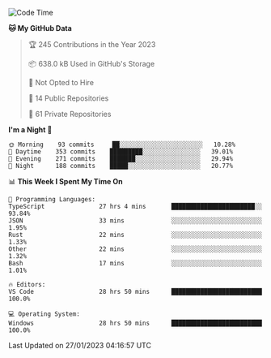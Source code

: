 <!--START_SECTION:waka-->
![Code Time](http://img.shields.io/badge/Code%20Time-3%2C559%20hrs%2013%20mins-blue)

**🐱 My GitHub Data** 

> 🏆 245 Contributions in the Year 2023
 > 
> 📦 638.0 kB Used in GitHub's Storage 
 > 
> 🚫 Not Opted to Hire
 > 
> 📜 14 Public Repositories 
 > 
> 🔑 61 Private Repositories  
 > 
**I'm a Night 🦉** 

```text
🌞 Morning    93 commits     ██░░░░░░░░░░░░░░░░░░░░░░░   10.28% 
🌆 Daytime    353 commits    █████████░░░░░░░░░░░░░░░░   39.01% 
🌃 Evening    271 commits    ███████░░░░░░░░░░░░░░░░░░   29.94% 
🌙 Night      188 commits    █████░░░░░░░░░░░░░░░░░░░░   20.77%

```


📊 **This Week I Spent My Time On** 

```text
💬 Programming Languages: 
TypeScript               27 hrs 4 mins       ███████████████████████░░   93.84% 
JSON                     33 mins             ░░░░░░░░░░░░░░░░░░░░░░░░░   1.95% 
Rust                     22 mins             ░░░░░░░░░░░░░░░░░░░░░░░░░   1.33% 
Other                    22 mins             ░░░░░░░░░░░░░░░░░░░░░░░░░   1.32% 
Bash                     17 mins             ░░░░░░░░░░░░░░░░░░░░░░░░░   1.01%

🔥 Editors: 
VS Code                  28 hrs 50 mins      █████████████████████████   100.0%

💻 Operating System: 
Windows                  28 hrs 50 mins      █████████████████████████   100.0%

```


 Last Updated on 27/01/2023 04:16:57 UTC
<!--END_SECTION:waka-->


